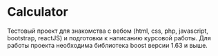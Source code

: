 # Calculator
Тестовый проект для знакомства с вебом (html, css, php, javascript, bootstrap, reactJS) и подготовки к написанию курсовой работы.
Для работы проекта необходима библиотека boost версии 1.63 и выше.